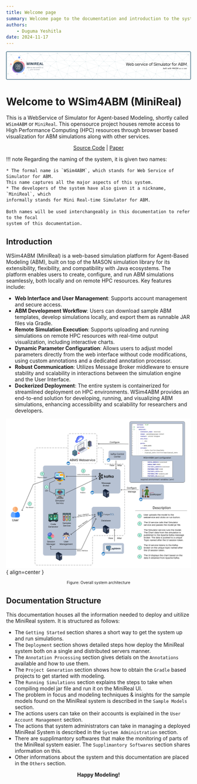 ```yaml
---
title: Welcome page
summary: Welcome page to the documentation and introduction to the system.
authors:
    - Duguma Yeshitla
date: 2024-11-17
---
```


![WSim4ABM intro banner](./imgs/minireal-header-img.png)

# Welcome to WSim4ABM (MiniReal)
This is a WebService of Simulator for Agent-based Modeling, shortly 
called `WSim4ABM` or `MiniReal`. This opensource project houses remote access to High 
Performance Computing (HPC) resources through browser based visualization for 
ABM simulations along with other services.

<div align="center">
    <a href="">Source Code</a>  |   <a href="">Paper</a>
</div>

!!! note
    Regarding the naming of the system, it is given two names:

    * The formal name is `WSim4ABM`, which stands for Web Service of Simulator for ABM. 
    This name captures all the major aspects of this system.
    * The developers of the system have also given it a nickname, `MiniReal`, which 
    informally stands for Mini Real-time Simulator for ABM.

    Both names will be used interchangeably in this documentation to refer to the focal 
    system of this documentation.

## Introduction
WSim4ABM (MiniReal) is a web-based simulation platform for Agent-Based Modeling (ABM), 
built on top of the MASON simulation library for its extensibility, flexibility, and 
compatibility with Java ecosystems. The platform enables users to create, configure, 
and run ABM simulations seamlessly, both locally and on remote HPC resources. 
Key features include:

* **Web Interface and User Management**: Supports account management and secure access.
* **ABM Development Workflow**: Users can download sample ABM templates, develop simulations 
locally, and export them as runnable JAR files via Gradle.
* **Remote Simulation Execution**: Supports uploading and running simulations on remote HPC 
resources with real-time output visualization, including interactive charts.
* **Dynamic Parameter Configuration**: Allows users to adjust model parameters directly from 
the web interface without code modifications, using custom annotations and a dedicated annotation processor.
* **Robust Communication**: Utilizes Message Broker middleware to ensure stability and scalability 
in interactions between the simulation engine and the User Interface.
* **Dockerized Deployment**: The entire system is containerized for streamlined deployment on HPC environments.
WSim4ABM provides an end-to-end solution for developing, running, and visualizing ABM simulations, 
enhancing accessibility and scalability for researchers and developers.

![Overall system architecture](./imgs/overall_system_arch.png){ align=center }
<p style="text-align: center; font-size: 0.75em;">
    Figure: Overall system architecture
</p>

## Documentation Structure
This documentation houses all the information needed to deploy and uitilize the MiniReal system.
It is structured as follows:

* The `Getting Started` section shares a short way to get the system up and run simulations.
* The `Deployment` section shows detailed steps how deploy the MiniReal system both on a single
and distributed servers manner.
* The `Annotation Processing` section gives detials on the `Annotations` available and how
to use them.
* The `Project Generation` section shows how to obtain the `Gradle` based projects to get started
with modeling.
* The `Running Simulations` section explains the steps to take when compiling model jar file and
run it on the MiniReal UI.
* The problem in focus and modeling techniques & insights for the sample models found on the MiniReal system
is described in the `Sample Models` section.
* The actions users can take on their accounts is explained in the `User Account Management` section.
* The actions that system administrators can take in managing a deployed MiniReal System is described in
the `System Administration` section.
* There are supplimantory softwares that make the monitoring of parts of the MiniReal system easier. The
`Supplimantory Softwares` section shares information on this.
* Other informations about the system and this documentation are placed in the `Others` section.

<p align="center"><strong>Happy Modeling!</strong></p>
